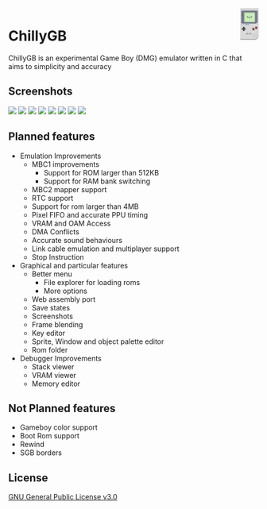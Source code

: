 <img src="res/icons/ChillyGB.svg" alt="logo" title="ChillyGB" align="right" height="64px" />

# ChillyGB

ChillyGB is an experimental Game Boy (DMG) emulator written in C that aims to simplicity and accuracy

## Screenshots

<a><img src="https://github.com/user-attachments/assets/0b785828-f86e-42ae-841f-d68086bce08f" width="24.25%"/></a>
<a><img src="https://github.com/user-attachments/assets/97c05b28-3f57-47eb-a9e1-470bca86d64b" width="24.25%"/></a>
<a><img src="https://github.com/user-attachments/assets/396220db-a16d-4cd9-bfab-f00d0c73d651" width="24.25%"/></a>
<a><img src="https://github.com/user-attachments/assets/965404b6-5013-4c7d-9c30-a23d2c231f7d" width="24.25%"/></a>
<a><img src="https://github.com/user-attachments/assets/dba6679c-6609-4471-bd09-8c26f88ce187" width="24.25%"/></a>
<a><img src="https://github.com/user-attachments/assets/552f2f20-bf1d-4359-af1f-8f3f7b8a9f73" width="24.25%"/></a>
<a><img src="https://github.com/user-attachments/assets/e81491da-a1f8-4a3d-bff8-0878b83720f3" width="24.25%"/></a>
<a><img src="https://github.com/user-attachments/assets/a69b77fc-d871-4eef-9e77-e508e4f7d7e9" width="24.25%"/></a>

## Planned features

* Emulation Improvements
  * MBC1 improvements
    * Support for ROM larger than 512KB
    * Support for RAM bank switching
  * MBC2 mapper support
  * RTC support
  * Support for rom larger than 4MB
  * Pixel FIFO and accurate PPU timing
  * VRAM and OAM Access
  * DMA Conflicts
  * Accurate sound behaviours
  * Link cable emulation and multiplayer support
  * Stop Instruction
* Graphical and particular features
  * Better menu
    * File explorer for loading roms
    * More options
  * Web assembly port
  * Save states
  * Screenshots
  * Frame blending
  * Key editor
  * Sprite, Window and object palette editor
  * Rom folder
* Debugger Improvements
  * Stack viewer
  * VRAM viewer
  * Memory editor

## Not Planned features

* Gameboy color support
* Boot Rom support
* Rewind
* SGB borders

## License

[GNU General Public License v3.0](https://github.com/AuroraViola/ChillyGB/blob/main/LICENSE.md)